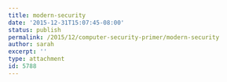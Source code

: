 ```yaml
---
title: modern-security
date: '2015-12-31T15:07:45-08:00'
status: publish
permalink: /2015/12/computer-security-primer/modern-security
author: sarah
excerpt: ''
type: attachment
id: 5788
---
```

<!DOCTYPE html PUBLIC "-//W3C//DTD HTML 4.0 Transitional//EN" "http://www.w3.org/TR/REC-html40/loose.dtd">
<?xml encoding="UTF-8">
